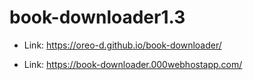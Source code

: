 # book-downloader1.3

* Link: https://oreo-d.github.io/book-downloader/

* Link: https://book-downloader.000webhostapp.com/
